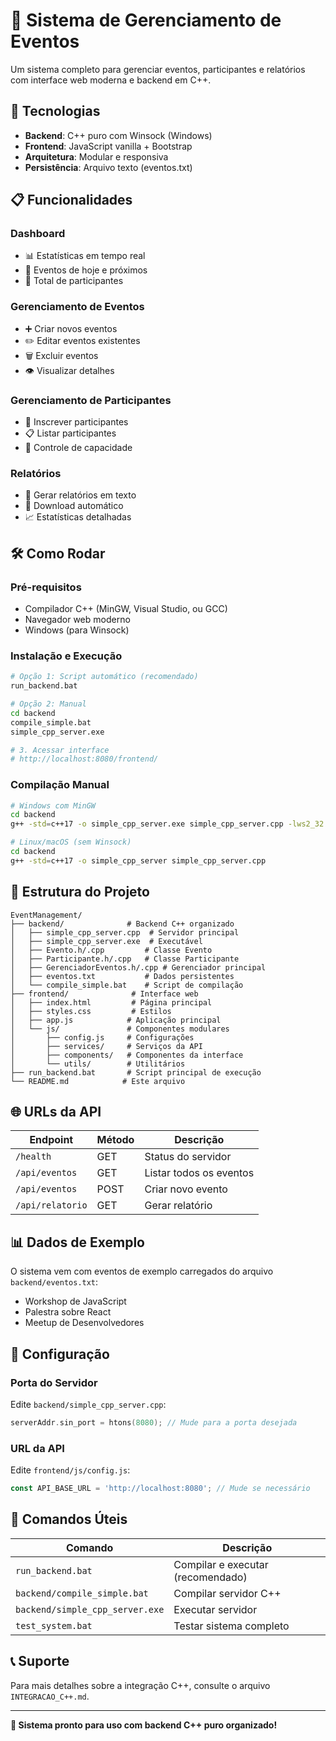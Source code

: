 # 🎉 Sistema de Gerenciamento de Eventos

Um sistema completo para gerenciar eventos, participantes e relatórios com interface web moderna e backend em C++.

## 🚀 **Tecnologias**

- **Backend**: C++ puro com Winsock (Windows)
- **Frontend**: JavaScript vanilla + Bootstrap
- **Arquitetura**: Modular e responsiva
- **Persistência**: Arquivo texto (eventos.txt)

## 📋 **Funcionalidades**

### **Dashboard**
- 📊 Estatísticas em tempo real
- 📅 Eventos de hoje e próximos
- 👥 Total de participantes

### **Gerenciamento de Eventos**
- ➕ Criar novos eventos
- ✏️ Editar eventos existentes
- 🗑️ Excluir eventos
- 👁️ Visualizar detalhes

### **Gerenciamento de Participantes**
- 📝 Inscrever participantes
- 📋 Listar participantes
- 🔢 Controle de capacidade

### **Relatórios**
- 📄 Gerar relatórios em texto
- 💾 Download automático
- 📈 Estatísticas detalhadas

## 🛠️ **Como Rodar**

### **Pré-requisitos**
- Compilador C++ (MinGW, Visual Studio, ou GCC)
- Navegador web moderno
- Windows (para Winsock)

### **Instalação e Execução**
```bash
# Opção 1: Script automático (recomendado)
run_backend.bat

# Opção 2: Manual
cd backend
compile_simple.bat
simple_cpp_server.exe

# 3. Acessar interface
# http://localhost:8080/frontend/
```

### **Compilação Manual**
```bash
# Windows com MinGW
cd backend
g++ -std=c++17 -o simple_cpp_server.exe simple_cpp_server.cpp -lws2_32

# Linux/macOS (sem Winsock)
cd backend
g++ -std=c++17 -o simple_cpp_server simple_cpp_server.cpp
```

## 📁 **Estrutura do Projeto**

```
EventManagement/
├── backend/              # Backend C++ organizado
│   ├── simple_cpp_server.cpp  # Servidor principal
│   ├── simple_cpp_server.exe  # Executável
│   ├── Evento.h/.cpp         # Classe Evento
│   ├── Participante.h/.cpp   # Classe Participante
│   ├── GerenciadorEventos.h/.cpp # Gerenciador principal
│   ├── eventos.txt           # Dados persistentes
│   └── compile_simple.bat    # Script de compilação
├── frontend/              # Interface web
│   ├── index.html         # Página principal
│   ├── styles.css         # Estilos
│   ├── app.js            # Aplicação principal
│   └── js/               # Componentes modulares
│       ├── config.js     # Configurações
│       ├── services/     # Serviços da API
│       ├── components/   # Componentes da interface
│       └── utils/        # Utilitários
├── run_backend.bat       # Script principal de execução
└── README.md            # Este arquivo
```

## 🌐 **URLs da API**

| Endpoint | Método | Descrição |
|----------|--------|-----------|
| `/health` | GET | Status do servidor |
| `/api/eventos` | GET | Listar todos os eventos |
| `/api/eventos` | POST | Criar novo evento |
| `/api/relatorio` | GET | Gerar relatório |

## 📊 **Dados de Exemplo**

O sistema vem com eventos de exemplo carregados do arquivo `backend/eventos.txt`:
- Workshop de JavaScript
- Palestra sobre React
- Meetup de Desenvolvedores

## 🔧 **Configuração**

### **Porta do Servidor**
Edite `backend/simple_cpp_server.cpp`:
```cpp
serverAddr.sin_port = htons(8080); // Mude para a porta desejada
```

### **URL da API**
Edite `frontend/js/config.js`:
```javascript
const API_BASE_URL = 'http://localhost:8080'; // Mude se necessário
```

## 🚀 **Comandos Úteis**

| Comando | Descrição |
|---------|-----------|
| `run_backend.bat` | Compilar e executar (recomendado) |
| `backend/compile_simple.bat` | Compilar servidor C++ |
| `backend/simple_cpp_server.exe` | Executar servidor |
| `test_system.bat` | Testar sistema completo |

## 📞 **Suporte**

Para mais detalhes sobre a integração C++, consulte o arquivo `INTEGRACAO_C++.md`.

---

**🎉 Sistema pronto para uso com backend C++ puro organizado!**
